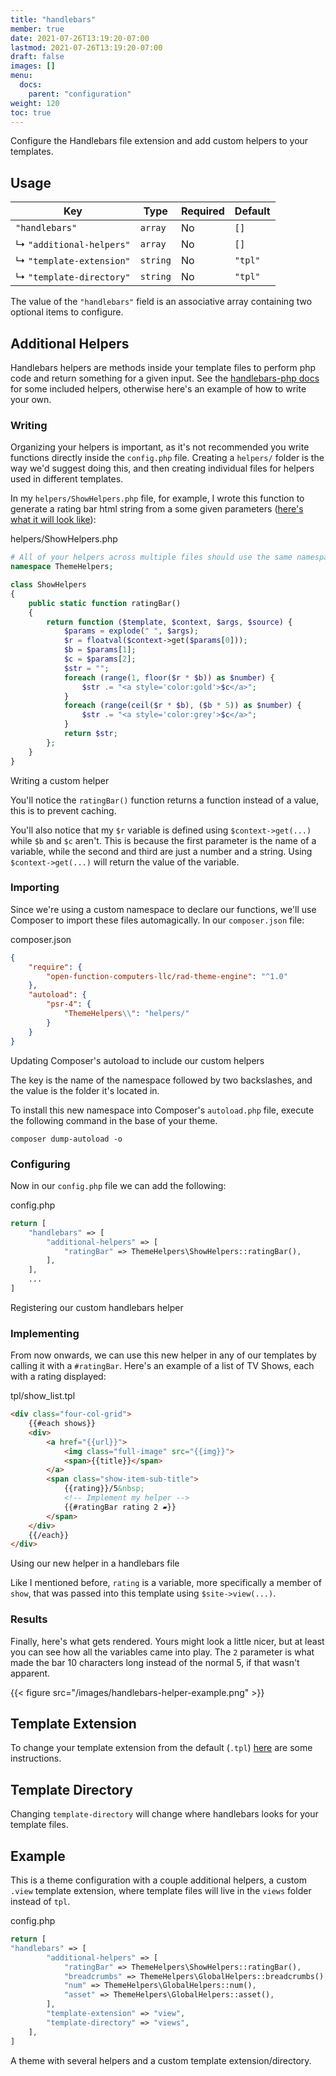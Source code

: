 ```yaml
---
title: "handlebars"
member: true
date: 2021-07-26T13:19:20-07:00
lastmod: 2021-07-26T13:19:20-07:00
draft: false
images: []
menu:
  docs:
    parent: "configuration"
weight: 120
toc: true
---
```


Configure the Handlebars file extension and add custom helpers to your templates.

## Usage

| Key                      | Type     | Required | Default |
| ------------------------ | -------- | -------- | ------- |
| `"handlebars"`           | `array`  | No       | `[]`    |
| ↳ `"additional-helpers"` | `array`  | No       | `[]`    |
| ↳ `"template-extension"` | `string` | No       | `"tpl"` |
| ↳ `"template-directory"` | `string` | No       | `"tpl"` |

The value of the `"handlebars"` field is an associative array containing two optional items to configure.

## Additional Helpers

Handlebars helpers are methods inside your template files to perform php code and return something for a given input. See the [handlebars-php docs](https://github.com/salesforce/handlebars-php#other-helpers) for some included helpers, otherwise here's an example of how to write your own.

### Writing

Organizing your helpers is important, as it's not recommended you write functions directly inside the `config.php` file. Creating a `helpers/` folder is the way we'd suggest doing this, and then creating individual files for helpers used in different templates.

In my `helpers/ShowHelpers.php` file, for example, I wrote this function to generate a rating bar html string from a some given parameters ([here's what it will look like](#results)):

<div class="code-heading">helpers/ShowHelpers.php</div>

```php
# All of your helpers across multiple files should use the same namespace.
namespace ThemeHelpers;

class ShowHelpers
{
    public static function ratingBar()
    {
        return function ($template, $context, $args, $source) {
            $params = explode(" ", $args);
            $r = floatval($context->get($params[0]));
            $b = $params[1];
            $c = $params[2];
            $str = "";
            foreach (range(1, floor($r * $b)) as $number) {
                $str .= "<a style='color:gold'>$c</a>";
            }
            foreach (range(ceil($r * $b), ($b * 5)) as $number) {
                $str .= "<a style='color:grey'>$c</a>";
            }
            return $str;
        };
    }
}
```

<div class="code-caption">Writing a custom helper</div>

You'll notice the `ratingBar()` function returns a function instead of a value, this is to prevent caching.

You'll also notice that my `$r` variable is defined using `$context->get(...)` while `$b` and `$c` aren't. This is because the first parameter is the name of a variable, while the second and third are just a number and a string. Using `$context->get(...)` will return the value of the variable.

### Importing

Since we're using a custom namespace to declare our functions, we'll use Composer to import these files automagically. In our `composer.json` file:

<div class="code-heading">composer.json</div>

```json
{
    "require": {
        "open-function-computers-llc/rad-theme-engine": "^1.0"
    },
    "autoload": {
        "psr-4": {
            "ThemeHelpers\\": "helpers/"
        }
    }
}
```

<div class="code-caption">Updating Composer's autoload to include our custom helpers</div>

The key is the name of the namespace followed by two backslashes, and the value is the folder it's located in.

To install this new namespace into Composer's `autoload.php` file, execute the following command in the base of your theme.

```
composer dump-autoload -o
```

### Configuring

Now in our `config.php` file we can add the following:

<div class="code-heading">config.php</div>

```php
return [
    "handlebars" => [
        "additional-helpers" => [
            "ratingBar" => ThemeHelpers\ShowHelpers::ratingBar(),
        ],
    ],
    ...
]
```

<div class="code-caption">Registering our custom handlebars helper</div>

### Implementing

From now onwards, we can use this new helper in any of our templates by calling it with a `#ratingBar`. Here's an example of a list of TV Shows, each with a rating displayed:

<div class="code-heading">tpl/show_list.tpl</div>

```html
<div class="four-col-grid">
    {{#each shows}}
    <div>
        <a href="{{url}}">
            <img class="full-image" src="{{img}}">
            <span>{{title}}</span>
        </a>
        <span class="show-item-sub-title">
            {{rating}}/5&nbsp;
            <!-- Implement my helper -->
            {{#ratingBar rating 2 ▰}}
        </span>
    </div>
    {{/each}}
</div>
```

<div class="code-caption">Using our new helper in a handlebars file</div>

Like I mentioned before, `rating` is a variable, more specifically a member of `show`, that was passed into this template using `$site->view(...)`.

### Results

Finally, here's what gets rendered. Yours might look a little nicer, but at least you can see how all the variables came into play. The `2` parameter is what made the bar 10 characters long instead of the normal 5, if that wasn't apparent.

{{< figure src="/images/handlebars-helper-example.png" >}}

## Template Extension

To change your template extension from the default (`.tpl`) [here](../../getting-started/handlebars/#template-file-extension) are some instructions.

## Template Directory

Changing `template-directory` will change where handlebars looks for your template files.

## Example

This is a theme configuration with a couple additional helpers, a custom `.view` template extension, where template files will live in the `views` folder instead of `tpl`.

<div class="code-heading">config.php</div>

```php
return [
"handlebars" => [
        "additional-helpers" => [
            "ratingBar" => ThemeHelpers\ShowHelpers::ratingBar(),
            "breadcrumbs" => ThemeHelpers\GlobalHelpers::breadcrumbs(),
            "num" => ThemeHelpers\GlobalHelpers::num(),
            "asset" => ThemeHelpers\GlobalHelpers::asset(),
        ],
        "template-extension" => "view",
        "template-directory" => "views",
    ],
]
```

<div class="code-caption">A theme with several helpers and a custom template extension/directory.</div>